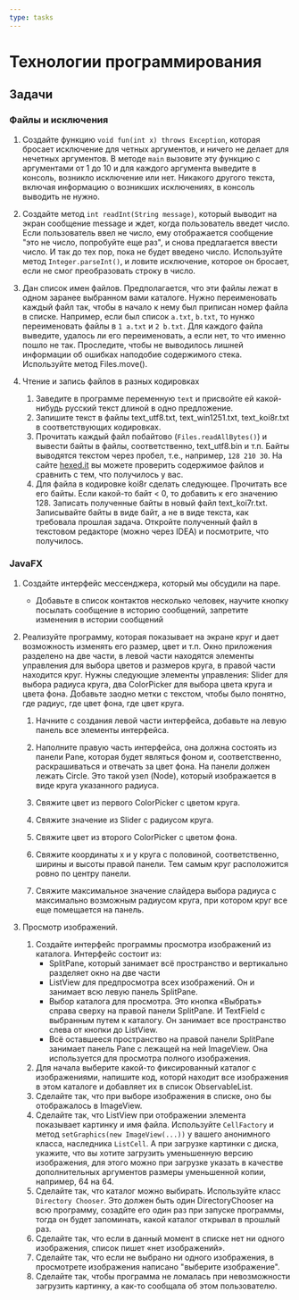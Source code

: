 ```yaml
---
type: tasks
---
```


# Технологии программирования

## Задачи

### Файлы и исключения

1. Создайте функцию `void fun(int x) throws Exception`, которая бросает исключение для четных
аргументов, и ничего не делает для нечетных аргументов. В методе `main` вызовите эту функцию с
аргументами от 1 до 10 и для каждого аргумента выведите в консоль, возникло исключение или нет.
Никакого другого текста, включая информацию о возникших исключениях, в консоль выводить не нужно.

1. Создайте метод `int readInt(String message)`, который выводит на экран сообщение message и
ждет, когда пользователь введет число. Если пользователь ввел не число, ему отображается
сообщение "это не число, попробуйте еще раз", и снова предлагается ввести число. И так до тех
пор, пока не будет введено число. Используйте метод `Integer.parseInt()`, и ловите исключение,
которое он бросает, если не смог преобразовать строку в число.

1. Дан список имен файлов. Предполагается, что эти файлы лежат в одном заранее выбранном вами
каталоге. Нужно переименовать каждый файл так, чтобы в начало к нему был приписан номер файла
в списке. Например, если был список `a.txt`, `b.txt`, то нунжо переименовать файлы в
`1 a.txt` и `2 b.txt`. Для каждого файла выведите, удалось ли его переименовать, а если нет,
то что именно пошло не так. Проследите, чтобы не выводилось лишней информации об ошибках наподобие
содержимого стека. Используйте метод Files.move().

1. Чтение и запись файлов в разных кодировках
    1. Заведите в программе переменную `text` и присвойте ей какой-нибудь русский
    текст длиной в одно предложение.
    1. Запишите текст в файлы text_utf8.txt, text_win1251.txt, text_koi8r.txt
       в соответствующих кодировках.
    1. Прочитать каждый файл побайтово (`Files.readAllBytes()`) и вывести байты в файлы,
       соответственно, text_utf8.bin и т.п. Байты выводятся текстом через пробел, т.е.,
       например, `128 210 30`. На сайте [hexed.it](https://hexed.it/) вы можете проверить содержимое
       файлов и сравнить с тем, что получилось у вас.
    1. Для файла в кодировке koi8r сделать следующее. 
       Прочитать все его байты. Если какой-то байт < 0, то добавить к его значению 128.
       Записать полученные байты в новый файл text_koi7r.txt.
       Записывайте байты в виде байт, а не в виде текста, как требовала прошлая задача.
       Откройте полученный файл в текстовом редакторе (можно через IDEA)
       и посмотрите, что получилось.
       
### JavaFX

1. Создайте интерфейс мессенджера, который мы обсудили на паре.
    * Добавьте в список контактов несколько человек, научите кнопку посылать сообщение в историю сообщений, запретите изменения
    в истории сообщений

1. Реализуйте программу, которая показывает на экране круг и дает возможность изменять его размер, цвет и т.п. Окно приложения разделено на две части, в левой части находятся элементы управления для выбора цветов и размеров круга, в правой части находится круг. Нужны следующие элементы управления: Slider для выбора радиуса круга, два ColorPicker для выбора цвета круга и цвета фона. Добавьте заодно метки с текстом, чтобы было понятно, где радиус, где цвет фона, где цвет круга.

    1. Начните с создания левой части интерфейса, добавьте на левую панель все элементы интерфейса.

    1. Наполните правую часть интерфейса, она должна состоять из панели Pane, которая будет являться фоном и, соответственно, раскрашиваться и отвечать за цвет фона. На панели должен лежать Circle. Это такой узел (Node), который изображается в виде круга указанного радиуса.
    1. Свяжите цвет из первого ColorPicker c цветом круга.
    1. Свяжите значение из Slider с радиусом круга.
    1. Свяжите цвет из второго ColorPicker c цветом фона.
    1. Свяжите координаты x и y круга с половиной, соответственно, ширины и высоты правой панели. Тем самым круг расположится ровно по центру панели.
    1. Свяжите максимальное значение слайдера выбора радиуса с максимально возможным радиусом круга, при котором круг все еще помещается на панель.
    
1. Просмотр изображений.
    1. Создайте интерфейс программы просмотра изображений из каталога. Интерфейс состоит из:
        * SplitPane, который занимает всё пространство и вертикально разделяет окно на две части
        * ListView<File> для предпросмотра всех изображений. Он и занимает всю левую панель SplitPane.
        * Выбор каталога для просмотра. Это кнопка «Выбрать» справа сверху на правой панели SplitPane. И TextField с выбранным путем к каталогу. Он занимает все пространство слева от кнопки до ListView.
        * Всё оставшееся пространство на правой панели SplitPane занимает панель Pane с лежащей на ней ImageView. Она используется для просмотра полного изображения.
    1. Для начала выберите какой-то фиксированный каталог с изображениями, напишите код, которй находит все изображения в этом каталоге и добавляет их в список ObservableList<File>.
    1. Сделайте так, что при выборе изображения в списке, оно бы отображалось в ImageView.
    1. Сделайте так, что ListView при отображении элемента показывает картинку и имя файла. Используйте `CellFactory` и метод `setGraphics(new ImageView(...))` у вашего анонимного класса, наследника `ListCell`. А при загрузке картинки с диска, укажите, что вы хотите загрузить уменьшенную версию изображения, для этого можно при загрузке указать в качестве дополнительных аргументов размеры уменьшенной копии, например, 64 на 64.
    1. Сделайте так, что каталог можно выбирать. Используйте класс `Directory Chooser`. Это должен быть один DirectoryChooser на всю программу, созадйте его один раз при запуске программы, тогда он будет запоминать, какой каталог открывал в прошлый раз.
    1. Сделайте так, что если в данный момент в списке нет ни одного изображения, список пишет «нет изображений».
    1. Сделайте так, что если не выбрано ни одного изображения, в просмотрете изображения написано "выберите изображение".
    1. Сделайте так, чтобы программа не ломалась при невозможности загрузить картинку, а как-то сообщала об этом пользователю.
